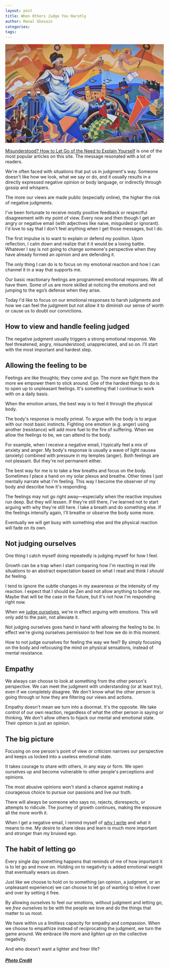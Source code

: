 ```yaml
---
layout: post
title: When Others Judge You Harshly
author: Manal Ghosain
categories:
tags:
---
```


![Judge](/images/judged.jpg)

[Misunderstood? How to Let Go of the Need to Explain Yourself](http://onewithnow.com/misunderstood-how-to-let-go-of-the-need-to-explain-yourself/) is one of the most popular articles on this site. The message resonated with a lot of readers. 

We're often faced with situations that put us in judgment's way. Someone doesn't like how we look, what we say or do, and it usually results in a directly expressed negative opinion or body language, or indirectly through gossip and whispers. 

The more our views are made public (especially online), the higher the risk of negative judgments. 

I've been fortunate to receive mostly positive feedback or respectful disagreement with my point of view. Every now and then though I get an angry or negative email (with adjectives like naive, misguided or ignorant). I'd love to say that I don't feel anything when I get those messages, but I do. 

The first impulse is to want to explain or defend my position. Upon reflection, I calm down and realize that it it would be a losing battle. Whatever I say is not going to change someone's perspective when they have already formed an opinion and are defending it. 

The only thing I can do is to focus on my emotional reaction and how I can channel it in a way that supports me. 

Our basic reactionary feelings are programmed emotional responses. We all have them. Some of us are more skilled at noticing the emotions and not jumping to the ego’s defense when they arise. 

Today I'd like to focus on our emotional responses to harsh judgments and how we can feel the judgment but not allow it to diminish our sense of worth or cause us to doubt our convictions. 

## How to view and handle feeling judged

The negative judgment usually triggers a strong emotional response. We feel threatened, angry, misunderstood, unappreciated, and so on. I’ll start with the most important and hardest step. 

## Allowing the feeling to be

Feelings are like thoughts; they come and go. The more we fight them the more we empower them to stick around. One of the hardest things to do is to open up to unpleasant feelings. It's something that I continue to work with on a daily basis. 

When the emotion arises, the best way is to feel it through the physical body. 

The body's response is mostly primal. To argue with the body is to argue with our most basic instincts. Fighting one emotion (e.g. anger) using another (resistance) will add more fuel to the fire of suffering. When we allow the feelings to be, we can attend to the body. 

For example, when I receive a negative email, I typically feel a mix of anxiety and anger. My body's response is usually a wave of light nausea (anxiety) combined with pressure in my temples (anger). Both feelings are not pleasant. But they're not permanent either. 

The best way for me is to take a few breaths and focus on the body. Sometimes I place a hand on my solar plexus and breathe. Other times I just mentally narrate what I'm feeling. This way I become the observer of my body and describe how it's responding. 

The feelings may not go right away—especially when the reactive impulses run deep. But they will lessen. If they're still there, I've learned not to start arguing with why they're still here. I take a breath and do something else. If the feelings intensify again, I'll breathe or observe the body some more. 

Eventually we will get busy with something else and the physical reaction will fade on its own. 

## Not judging ourselves

One thing I catch myself doing repeatedly is judging myself for how I feel. 

Growth can be a trap when I start comparing how I'm reacting in real life situations to an abstract expectation based on what I read and think I _should be_ feeling. 

I tend to ignore the subtle changes in my awareness or the intensity of my reaction. I expect that I should be Zen and not allow anything to bother me. Maybe that will be the case in the future, but it's not how I'm responding right now. 

When we [judge ourselves](/judging-yourself/), we're in effect arguing with emotions. This will only add to the pain, not alleviate it. 

Not judging ourselves goes hand in hand with allowing the feeling to be. In effect we're giving ourselves permission to feel how we do in this moment. 

How to not judge ourselves for feeling the way we feel? By simply focusing on the body and refocusing the mind on physical sensations, instead of mental resistance. 

## Empathy

We always can choose to look at something from the other person's perspective. We can meet the judgment with understanding (or at least try), even if we completely disagree. We don't know what the other person is going through or how they are filtering our views and actions. 

Empathy doesn't mean we turn into a doormat. It's the opposite. We take control of our own reaction, regardless of what the other person is saying or thinking. We don't allow others to hijack our mental and emotional state. Their opinion is just an opinion. 

## The big picture

Focusing on one person's point of view or criticism narrows our perspective and keeps us locked into a useless emotional state. 

It takes courage to share with others, in any way or form. We open ourselves up and become vulnerable to other people's perceptions and opinions. 

The most abusive opinions won't stand a chance against making a courageous choice to pursue our passions and live our truth. 

There will always be someone who says no, rejects, disrespects, or attempts to ridicule. The journey of growth continues, making the exposure all the more worth it. 

When I get a negative email, I remind myself of [why I write](/why-i-write-why-you-read/) and what it means to me. My desire to share ideas and learn is much more important and stronger than my bruised ego. 

## The habit of letting go

Every single day something happens that reminds of me of how important it is to let go and move on. Holding on to negativity is added emotional weight that eventually wears us down. 

Just like we choose to hold on to something (an opinion, a judgment, or an unpleasant experience) we can choose to let go of wanting to relive it over and over by setting it free. 

By allowing ourselves to feel our emotions, without judgment and letting go, we _free_ ourselves to be with the people we love and do the things that matter to us most. 

We have within us a limitless capacity for empathy and compassion. When we choose to empathize instead of reciprocating the judgment, we turn the game around. We embrace life more and _lighten up_ on the collective negativity. 

And who doesn’t want a lighter and freer life? 

##### [Photo Credit](http://www.flickr.com/photos/proimos/3952013306)